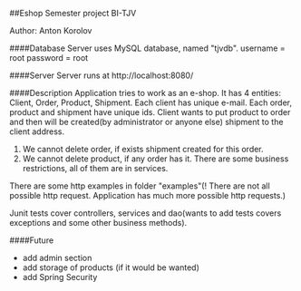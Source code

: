##Eshop
Semester project BI-TJV

Author: Anton Korolov

####Database
Server uses MySQL database, named "tjvdb".
username = root
password = root

####Server
Server runs at http://localhost:8080/

####Description
Application tries to work as an e-shop. It has 4 entities: Client, Order, Product, Shipment.
Each client has unique e-mail. Each order, product and shipment have unique ids.
Client wants to put product to order and then will be created(by administrator or anyone else) shipment to the client address.
1) We cannot delete order, if exists shipment created for this order.
2) We cannot delete product, if any order has it.
There are some business restrictions, all of them are in services.


There are some http examples in folder "examples"(! There are not all possible http request. Application has much more possible http requests.)

Junit tests cover controllers, services and dao(wants to add tests covers exceptions and some other business methods).

####Future
- add admin section
- add storage of products (if it would be wanted)
- add Spring Security